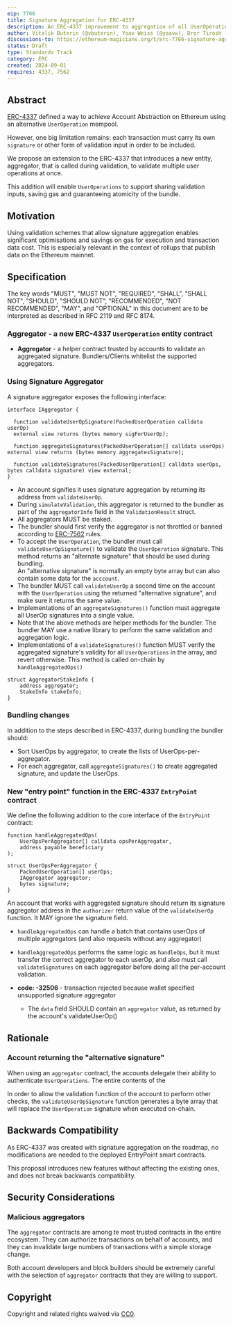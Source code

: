 ```yaml
---
eip: 7766
title: Signature Aggregation for ERC-4337
description: An ERC-4337 improvement to aggregation of all UserOperation signatures in a bundle
author: Vitalik Buterin (@vbuterin), Yoav Weiss (@yoavw), Dror Tirosh (@drortirosh), Shahaf Nacson (@shahafn), Alex Forshtat (@forshtat)
discussions-to: https://ethereum-magicians.org/t/erc-7766-signature-aggregation-for-account-abstraction/21123
status: Draft
type: Standards Track
category: ERC
created: 2024-09-01
requires: 4337, 7562
---
```


## Abstract

[ERC-4337](./eip-4337) defined a way to achieve Account Abstraction on Ethereum using an alternative `UserOperation` mempool.

However, one big limitation remains:
each transaction must carry its own `signature` or other form of validation input in order to be included.

We propose an extension to the ERC-4337 that introduces a new entity, aggregator, that is called during validation, to validate multiple user operations at once.

This addition will enable `UserOperations` to support sharing validation inputs, saving gas and guaranteeing atomicity of the bundle.

## Motivation

Using validation schemes that allow signature aggregation enables significant optimisations and savings on
gas for execution and transaction data cost. This is especially relevant in the context of rollups that publish data on
the Ethereum mainnet.

## Specification

The key words "MUST", "MUST NOT", "REQUIRED", "SHALL", "SHALL NOT", "SHOULD", "SHOULD NOT", "RECOMMENDED", "NOT RECOMMENDED", "MAY", and "OPTIONAL" in this document are to be interpreted as described in RFC 2119 and RFC 8174.
### Aggregator - a new ERC-4337 `UserOperation` entity contract

* **Aggregator** - a helper contract trusted by accounts to validate an aggregated signature.
  Bundlers/Clients whitelist the supported aggregators.

### Using Signature Aggregator

A signature aggregator exposes the following interface:

```solidity
interface IAggregator {

  function validateUserOpSignature(PackedUserOperation calldata userOp)
  external view returns (bytes memory sigForUserOp);

  function aggregateSignatures(PackedUserOperation[] calldata userOps) external view returns (bytes memory aggregatesSignature);

  function validateSignatures(PackedUserOperation[] calldata userOps, bytes calldata signature) view external;
}
```

* An account signifies it uses signature aggregation by returning its address from `validateUserOp`.
* During `simulateValidation`, this aggregator is returned to the bundler as part of the `aggregatorInfo` field in the `ValidationResult` struct.
* All aggregators MUST be staked.
* The bundler should first verify the aggregator is not throttled or banned according to [ERC-7562](./07562.md) rules.
* To accept the `UserOperation`, the bundler must call `validateUserOpSignature()` to validate the `UserOperation` signature.
  This method returns an "alternate signature" that should be used during bundling.\
  An "alternative signature" is normally an empty byte array but can also contain some data for the `acccount`.
* The bundler MUST call `validateUserOp` a second time on the account with the `UserOperation` using the
  returned "alternative signature", and make sure it returns the same value.
* Implementations of an `aggregateSignatures()` function must aggregate all UserOp signatures into a single value.
* Note that the above methods are helper methods for the bundler.
  The bundler MAY use a native library to perform the same validation and aggregation logic.
* Implementations of a `validateSignatures()` function MUST verify the aggregated signature's validity
  for all `UserOperations` in the array, and revert otherwise.
  This method is called on-chain by `handleAggregatedOps()`

```solidity
struct AggregatorStakeInfo {
    address aggregator;
    StakeInfo stakeInfo;
}
```
### Bundling changes

In addition to the steps described in ERC-4337, during bundling the bundler should:

* Sort UserOps by aggregator, to create the lists of UserOps-per-aggregator.
* For each aggregator, call `aggregateSignatures()` to create aggregated signature, and update the UserOps.

### New "entry point" function in the ERC-4337 `EntryPoint` contract

We define the following addition to the core interface of the `EntryPoint` contract:

```solidity
function handleAggregatedOps(
    UserOpsPerAggregator[] calldata opsPerAggregator,
    address payable beneficiary
);

struct UserOpsPerAggregator {
    PackedUserOperation[] userOps;
    IAggregator aggregator;
    bytes signature;
}
```

An account that works with aggregated signature should return its signature aggregator address
in the `authorizer` return value of the `validateUserOp` function.
It MAY ignore the signature field.

* `handleAggregatedOps` can handle a batch that contains userOps of multiple aggregators (and also requests without any aggregator)
* `handleAggregatedOps` performs the same logic as `handleOps`, but it must transfer the correct aggregator to each
  userOp, and also must call `validateSignatures` on each aggregator before doing all the per-account validation.

* **code: -32506** - transaction rejected because wallet specified unsupported signature aggregator
    * The `data` field SHOULD contain an `aggregator` value, as returned by the account's validateUserOp()

## Rationale

### Account returning the "alternative signature"

When using an `aggregator` contract, the accounts delegate their ability to authenticate `UserOperations`.
The entire contents of the 

In order to allow the validation function of the account to perform other checks, the `validateUserOpSignature`
function generates a byte array that will replace the `UserOperation` signature when executed on-chain.

## Backwards Compatibility

As ERC-4337 was created with signature aggregation on the roadmap, no modifications are needed to the
deployed EntryPoint smart contracts.

This proposal introduces new features without affecting the existing ones, and does not break backwards compatibility.

## Security Considerations

### Malicious aggregators

The `aggregator` contracts are among te most trusted contracts in the entire ecosystem.
They can authorize transactions on behalf of accounts, and they can invalidate large numbers of transactions with
a simple storage change.

Both account developers and block builders should be extremely careful with the selection of `aggregator` contracts
that they are willing to support.

## Copyright

Copyright and related rights waived via [CC0](/LICENSE.md).
